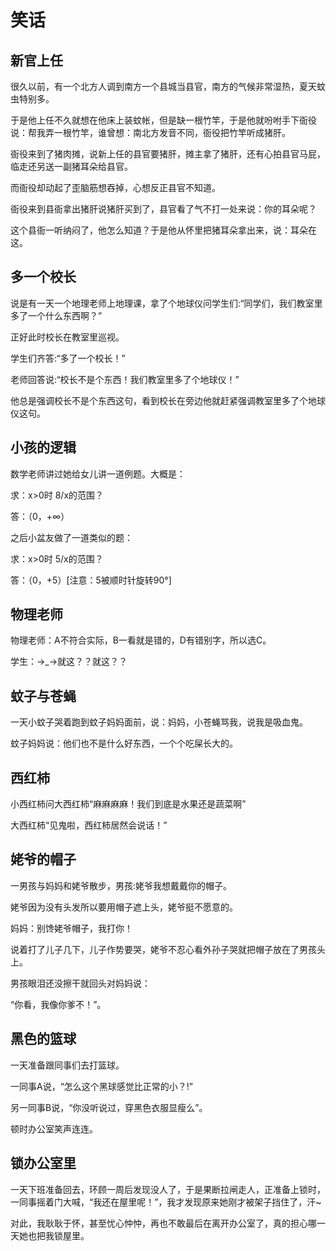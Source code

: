 # 笑话


## 新官上任

很久以前，有一个北方人调到南方一个县城当县官，南方的气候非常湿热，夏天蚊虫特别多。

于是他上任不久就想在他床上装蚊帐，但是缺一根竹竿，于是他就吩咐手下衙役说：帮我弄一根竹竿，谁曾想：南北方发音不同，衙役把竹竿听成猪肝。

衙役来到了猪肉摊，说新上任的县官要猪肝，摊主拿了猪肝，还有心拍县官马屁，临走还另送一副猪耳朵给县官。

而衙役却动起了歪脑筋想吞掉，心想反正县官不知道。

衙役来到县衙拿出猪肝说猪肝买到了，县官看了气不打一处来说：你的耳朵呢？

这个县衙一听纳闷了，他怎么知道？于是他从怀里把猪耳朵拿出来，说：耳朵在这。

## 多一个校长

说是有一天一个地理老师上地理课，拿了个地球仪问学生们:“同学们，我们教室里多了一个什么东西啊？”

正好此时校长在教室里巡视。

学生们齐答:“多了一个校长！”

老师回答说:“校长不是个东西！我们教室里多了个地球仪！”

他总是强调校长不是个东西这句，看到校长在旁边他就赶紧强调教室里多了个地球仪这句。

## 小孩的逻辑

数学老师讲过她给女儿讲一道例题。大概是：

求：x>0时 8/x的范围？

答：（0，+∞）

之后小盆友做了一道类似的题：

求：x>0时 5/x的范围？

答：（0，+5）[注意：5被顺时针旋转90°]

## 物理老师

物理老师：A不符合实际，B一看就是错的，D有错别字，所以选C。

学生：→_→就这？？就这？？

## 蚊子与苍蝇

一天小蚊子哭着跑到蚊子妈妈面前，说：妈妈，小苍蝇骂我，说我是吸血鬼。

蚊子妈妈说：他们也不是什么好东西，一个个吃屎长大的。

## 西红柿

小西红柿问大西红柿“麻麻麻麻！我们到底是水果还是蔬菜啊”

大西红柿“见鬼啦，西红柿居然会说话！”

## 姥爷的帽子

一男孩与妈妈和姥爷散步，男孩:姥爷我想戴戴你的帽子。

姥爷因为没有头发所以要用帽子遮上头，姥爷挺不愿意的。

妈妈：别馋姥爷帽子，我打你！

说着打了儿子几下，儿子作势要哭，姥爷不忍心看外孙子哭就把帽子放在了男孩头上。

男孩眼泪还没擦干就回头对妈妈说：

“你看，我像你爹不！”。



## 黑色的篮球

一天准备跟同事们去打篮球。

一同事A说，“怎么这个黑球感觉比正常的小？!”

另一同事B说，“你没听说过，穿黑色衣服显瘦么”。

顿时办公室笑声连连。

## 锁办公室里

一天下班准备回去，环顾一周后发现没人了，于是果断拉闸走人，正准备上锁时，一同事摇着门大喊，“我还在屋里呢！”，我才发现原来她刚才被架子挡住了，汗~

对此，我耿耿于怀，甚至忧心忡忡，再也不敢最后在离开办公室了，真的担心哪一天她也把我锁屋里。

